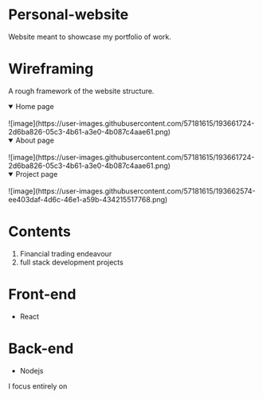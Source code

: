 # Personal-website
Website meant to showcase my portfolio of work.

# Wireframing
A rough framework of the website structure.
<details open>
<summary>Home page</summary>
<br>
![image](https://user-images.githubusercontent.com/57181615/193661724-2d6ba826-05c3-4b61-a3e0-4b087c4aae61.png)
</details>
<details open>
<summary>About page</summary>
<br>
![image](https://user-images.githubusercontent.com/57181615/193661724-2d6ba826-05c3-4b61-a3e0-4b087c4aae61.png)
</details>
<details open>
<summary>Project page</summary>
<br>
![image](https://user-images.githubusercontent.com/57181615/193662574-ee403daf-4d6c-46e1-a59b-434215517768.png)
</details>



# Contents
1. Financial trading endeavour
2. full stack development projects


# Front-end
- React

# Back-end
- Nodejs

I focus entirely on 
